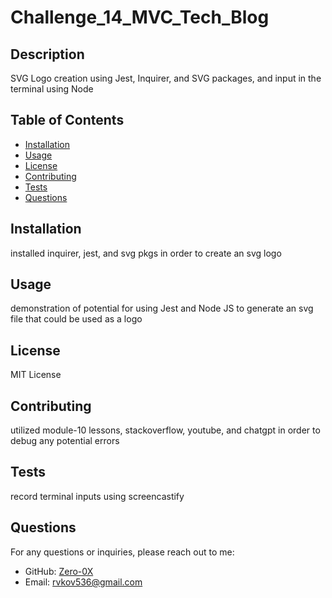 # Challenge_14_MVC_Tech_Blog

## Description
  SVG Logo creation using Jest, Inquirer, and SVG packages, and input in the terminal using Node 
  
## Table of Contents
- [Installation](#installation)
- [Usage](#usage)
- [License](#license)
- [Contributing](#contributing)
- [Tests](#tests)
- [Questions](#questions)
  
## Installation
installed inquirer, jest, and svg pkgs in order to create an svg logo
  
## Usage
demonstration of potential for using Jest and Node JS to generate an svg file that could be used as a logo
  
## License
MIT License
  
## Contributing
utilized module-10 lessons, stackoverflow, youtube, and chatgpt in order to debug any potential errors
  
## Tests
record terminal inputs using screencastify
  
## Questions
For any questions or inquiries, please reach out to me:
- GitHub: [Zero-0X](https://github.com/Zero-0X)
- Email: [rvkov536@gmail.com](mailto:rvkov536@gmail.com)
